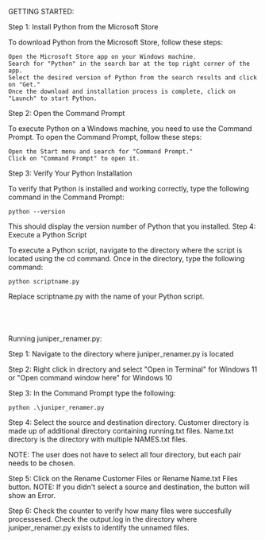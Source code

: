 GETTING STARTED:

Step 1: Install Python from the Microsoft Store

To download Python from the Microsoft Store, follow these steps:

    Open the Microsoft Store app on your Windows machine.
    Search for "Python" in the search bar at the top right corner of the app.
    Select the desired version of Python from the search results and click on "Get."
    Once the download and installation process is complete, click on "Launch" to start Python.

Step 2: Open the Command Prompt

To execute Python on a Windows machine, you need to use the Command Prompt. To open the Command Prompt, follow these steps:

    Open the Start menu and search for "Command Prompt."
    Click on "Command Prompt" to open it.

Step 3: Verify Your Python Installation

To verify that Python is installed and working correctly, type the following command in the Command Prompt:

    python --version 

This should display the version number of Python that you installed.
Step 4: Execute a Python Script

To execute a Python script, navigate to the directory where the script is located using the cd command. Once in the directory, type the following command:

    python scriptname.py

Replace scriptname.py with the name of your Python script.
<br>
<br>
<br>
<br>
<br>
Running juniper_renamer.py:

Step 1: Navigate to the directory where juniper_renamer.py is located

Step 2: Right click in directory and select "Open in Terminal" for Windows 11 or "Open command window here" for Windows 10 

Step 3: In the Command Prompt type the following:

	python .\juniper_renamer.py
	  
Step 4: Select the source and destination directory. Customer directory is made up of additional directory containing running.txt files. Name.txt directory is the directory with multiple NAMES.txt files.

NOTE: The user does not have to select all four directory, but each pair needs to be chosen.

Step 5: Click on the Rename Customer Files or Rename Name.txt Files button.
NOTE: If you didn't select a source and destination, the button will show an Error.

Step 6: Check the counter to verify how many files were succesfully processesed. Check the output.log in the directory where juniper_renamer.py exists to identify the unnamed files.